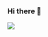 ### Hi there 👋

![](https://img.shields.io/badge/<Code>-<Flutter>-informational?style=flat&logo=<LOGO_NAME>&logoColor=white&color=2bbc8a)

<!--
**rragnarsd/rragnarsd** is a ✨ _special_ ✨ repository because its `README.md` (this file) appears on your GitHub profile.

Here are some ideas to get you started:

- 🔭 I’m currently working on ...
- 🌱 I’m currently learning ...
- 👯 I’m looking to collaborate on ...
- 🤔 I’m looking for help with ...
- 💬 Ask me about ...
- 📫 How to reach me: ...
- 😄 Pronouns: ...
- ⚡ Fun fact: ...
-->
